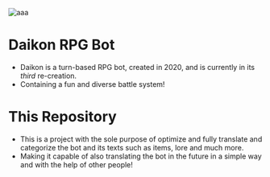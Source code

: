 ![aaa](https://cdn.discordapp.com/attachments/1104964856110649375/1115115106301399130/20230605_000853.png)

# Daikon RPG Bot
- Daikon is a turn-based RPG bot, created in 2020, and is currently in its *third* re-creation.
- Containing a fun and diverse battle system!

# **This Repository**
- This is a project with the sole purpose of optimize and fully translate and categorize the bot and its texts such as items, lore and much more.
- Making it capable of also translating the bot in the future in a simple way and with the help of other people!
